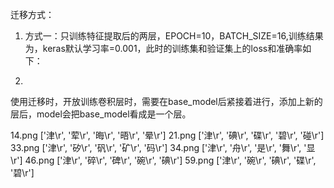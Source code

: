 迁移方式：

1. 方式一：只训练特征提取后的两层，EPOCH=10，BATCH_SIZE=16,训练结果为，keras默认学习率=0.001，此时的训练集和验证集上的loss和准确率如下：

   

   

2. 



使用迁移时，开放训练卷积层时，需要在base_model后紧接着进行，添加上新的层后，model会把base_model看成是一个层。





14.png
['津\r', '荤\r', '晦\r', '晤\r', '晕\r']
21.png
['津\r', '碘\r', '碟\r', '碧\r', '碰\r']
33.png
['津\r', '矽\r', '矾\r', '矿\r', '码\r']
34.png
['津\r', '舟\r', '是\r', '舞\r', '显\r']
46.png
['津\r', '碎\r', '碑\r', '碗\r', '碘\r']
59.png
['津\r', '碗\r', '碘\r', '碟\r', '碧\r']